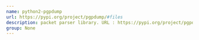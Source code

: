 ```yaml
---
name: python2-pgpdump
url: https://pypi.org/project/pgpdump/#files
description: packet parser library. URL : https://pypi.org/project/pgpdump/#files Groups : None
group: None
---
```

